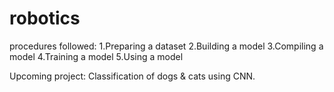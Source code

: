 # robotics
procedures followed:
1.Preparing a dataset
2.Building a model
3.Compiling a model
4.Training a model
5.Using a model

Upcoming project:
Classification of dogs & cats using CNN.
